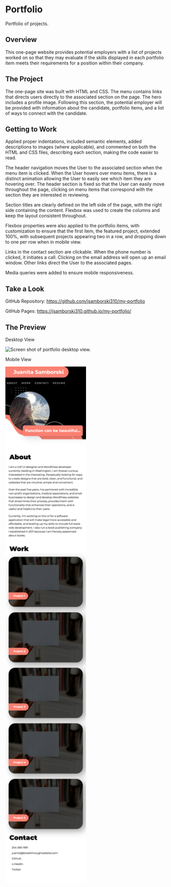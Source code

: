 # Portfolio
Portfolio of projects.

## Overview

This one-page website provides potential employers with a list of projects worked on so that they may evaluate if the skills displayed in each portfolio item meets their requirements for a position within their company.

## The Project

The one-page site was built with HTML and CSS. The menu contains links that directs users directly to the associated section on the page. The hero includes a profile image. Following this section, the potential employer will be provided with information about the candidate, portfolio items, and a list of ways to connect with the candidate. 

## Getting to Work

Applied proper indentations, included semantic elements, added descriptions to images (where applicable), and commented on both the HTML and CSS files, describing each section, making the code easier to read. 

The header navigation moves the User to the associated section when the menu item is clicked. When the User hovers over menu items, there is a distinct animation allowing the User to easily see which item they are hovering over. The header section is fixed so that the User can easily move throughout the page, clicking on menu items that correspond with the section they are interested in reviewing. 

Section titles are clearly defined on the left side of the page, with the right side containing the content. Flexbox was used to create the columns and keep the layout consistent throughout. 

Flexbox properties were also applied to the portfolio items, with customization to ensure that the first item, the featured project, extended 100%, with subsequent projects appearing two in a row, and dropping down to one per row when in mobile view. 

Links in the contact section are clickable. When the phone number is clicked, it initiates a call. Clicking on the email address will open up an email window. Other links direct the User to the associated pages. 

Media queries were added to ensure mobile responsiveness. 

## Take a Look

GitHub Repository: https://github.com/jsamborski310/my-portfolio

GitHub Pages: https://jsamborski310.github.io/my-portfolio/

## The Preview

Desktop View

![Screen shot of portfolio desktop view.](assets/images/Samborski-Portfolio-DesktopVersion.png)

Mobile View

<img src="assets/images/Samborski-Portfolio-MobileVersion.png" width="50%" height="auto" alt="Screen shot of portfolio mobile view.">

